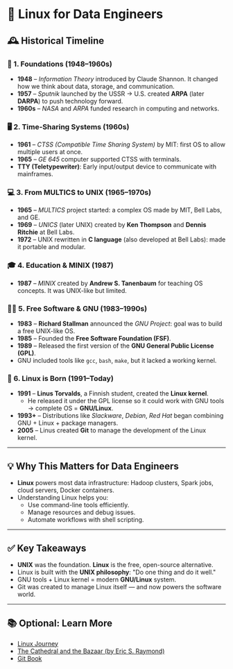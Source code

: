 # 🐧 Linux for Data Engineers

## 🕰️ Historical Timeline

### 🧠 1. Foundations (1948–1960s)
- **1948** – *Information Theory* introduced by Claude Shannon. It changed how we think about data, storage, and communication.
- **1957** – *Sputnik* launched by the USSR → U.S. created **ARPA** (later **DARPA**) to push technology forward.
- **1960s** – *NASA* and *ARPA* funded research in computing and networks.

### 🖥️ 2. Time-Sharing Systems (1960s)
- **1961** – *CTSS (Compatible Time Sharing System)* by MIT: first OS to allow multiple users at once.
- **1965** – *GE 645* computer supported CTSS with terminals.
- **TTY (Teletypewriter)**: Early input/output device to communicate with mainframes.

### 💻 3. From MULTICS to UNIX (1965–1970s)
- **1965** – *MULTICS* project started: a complex OS made by MIT, Bell Labs, and GE.
- **1969** – *UNICS* (later UNIX) created by **Ken Thompson** and **Dennis Ritchie** at Bell Labs.
- **1972** – UNIX rewritten in **C language** (also developed at Bell Labs): made it portable and modular.

### 🎓 4. Education & MINIX (1987)
- **1987** – *MINIX* created by **Andrew S. Tanenbaum** for teaching OS concepts. It was UNIX-like but limited.

### 🧑‍💻 5. Free Software & GNU (1983–1990s)
- **1983** – **Richard Stallman** announced the *GNU Project*: goal was to build a free UNIX-like OS.
- **1985** – Founded the **Free Software Foundation (FSF)**.
- **1989** – Released the first version of the **GNU General Public License (GPL)**.
- GNU included tools like `gcc`, `bash`, `make`, but it lacked a working kernel.

### 🐧 6. Linux is Born (1991–Today)
- **1991** – **Linus Torvalds**, a Finnish student, created the **Linux kernel**.
  - He released it under the GPL license so it could work with GNU tools → complete OS = **GNU/Linux**.
- **1993+** – Distributions like *Slackware*, *Debian*, *Red Hat* began combining GNU + Linux + package managers.
- **2005** – Linus created **Git** to manage the development of the Linux kernel.

---

## 💡 Why This Matters for Data Engineers

- **Linux** powers most data infrastructure: Hadoop clusters, Spark jobs, cloud servers, Docker containers.
- Understanding Linux helps you:
  - Use command-line tools efficiently.
  - Manage resources and debug issues.
  - Automate workflows with shell scripting.

---

## ✅ Key Takeaways

- **UNIX** was the foundation. **Linux** is the free, open-source alternative.
- Linux is built with the **UNIX philosophy**: "Do one thing and do it well."
- GNU tools + Linux kernel = modern **GNU/Linux** system.
- Git was created to manage Linux itself — and now powers the software world.

---

## 📚 Optional: Learn More

- [Linux Journey](https://linuxjourney.com/)
- [The Cathedral and the Bazaar (by Eric S. Raymond)](http://www.catb.org/esr/writings/cathedral-bazaar/)
- [Git Book](https://git-scm.com/book/en/v2)
